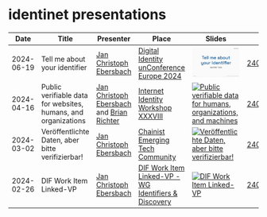 # identinet presentations

| Date       | Title                                                          | Presenter                                                                                            | Place                                                                                                       | Slides                                                                                                                                                                                                          | Source                                             |
| ---------- | -------------------------------------------------------------- | ---------------------------------------------------------------------------------------------------- | ----------------------------------------------------------------------------------------------------------- | --------------------------------------------------------------------------------------------------------------------------------------------------------------------------------------------------------------- | -------------------------------------------------- |
| 2024-06-19 | Tell me about your identifier                                  | [Jan Christoph Ebersbach][linkedin-jc]                                                               | [Digital Identity unConference Europe 2024](https://diceurope.org/)                                         | [![Tell me about your identifier](./240619_DICE_DID_Traits/preview.png)](https://slidesdown.github.io/?slides=github.com/identinet/presentations/240619_DICE_DID_Traits/SLIDES.md)                              | [240619_DICE_DID_Traits](./240619_DICE_DID_Traits) |
| 2024-04-16 | Public verifiable data for websites, humans, and organizations | [Jan Christoph Ebersbach][linkedin-jc] and [Brian Richter](https://www.linkedin.com/in/brianrichter) | [Internet Identity Workshop XXXVIII](https://internetidentityworkshop.com/)                                 | [![Public verifiable data for humans, organizations, and machines](./240416_IIW_linked-vp/preview.png)](https://slidesdown.github.io/?slides=github.com/identinet/presentations/240416_IIW_linked-vp/SLIDES.md) | [240416_IIW_linked-vp](./240416_IIW_linked-vp)     |
| 2024-03-02 | Veröffentlichte Daten, aber bitte verifizierbar!               | [Jan Christoph Ebersbach][linkedin-jc]                                                               | [Chainist Emerging Tech Community](https://www.linkedin.com/company/chainist)                               | [![Veröffentlichte Daten, aber bitte verifizierbar!](./240311_chainist/preview.png)](https://slidesdown.github.io/?slides=github.com/identinet/presentations/240311_chainist/SLIDES.md)                         | [240311_chainist](./240311_chainist)               |
| 2024-02-26 | DIF Work Item Linked-VP                                        | [Jan Christoph Ebersbach][linkedin-jc]                                                               | [DIF Work Item Linked-VP - WG Identifiers & Discovery](https://github.com/decentralized-identity/linked-vp) | [![DIF Work Item Linked-VP](./240226_DIF_linked-vp/preview.png)](https://slidesdown.github.io/?slides=github.com/identinet/presentations/240226_DIF_linked-vp/SLIDES.md)                                        | [240226_DIF_linked-vp](./240226_DIF_linked-vp)     |

[linkedin-jc]: https://www.linkedin.com/in/jcebersbach/ "LinkedIn - Jan Christoph Ebersbach"
